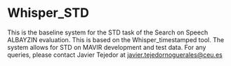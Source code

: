 # Whisper_STD
This is the baseline system for the STD task of the Search on Speech ALBAYZIN evaluation. This is based on the Whisper_timestamped tool. The system allows for STD on MAVIR development and test data. For any queries, please contact Javier Tejedor at javier.tejedornoguerales@ceu.es
